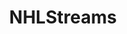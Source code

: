 ---
title: NHLStreams
crosslinks:
- LazyMan
- nhl_games
- lazyman
- leafs
- puckstreams
- DetroitRedWings
- detroitredwings
- DHExchange
- penguins
- cordcutters
---